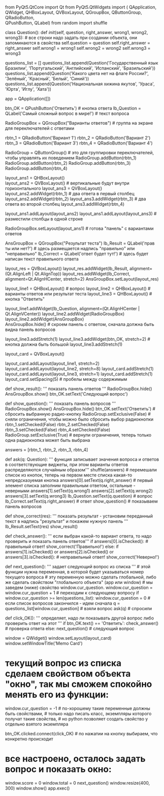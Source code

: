 from PyQt5.QtCore import Qt
from PyQt5.QtWidgets import (
        QApplication, QWidget, 
        QHBoxLayout, QVBoxLayout, 
        QGroupBox, QButtonGroup, QRadioButton,  
        QPushButton, QLabel)
from random import shuffle
 
class Question():
    def _init_(self, question, right_answer, wrong1, wrong2, wrong3):
        # все строки надо задать при создании объекта, они запоминаются в свойства
        self.question = question
        self.right_answer = right_answer
        self.wrong1 = wrong1
        self.wrong2 = wrong2
        self.wrong3 = wrong3
 
questions_list = [] 
questions_list.append(Question('Государственный язык Бразилии', 'Португальский', 'Английский', 'Испанский', 'Бразильский'))
questions_list.append(Question('Какого цвета нет на флаге России?', 'Зелёный', 'Красный', 'Белый', 'Синий'))
questions_list.append(Question('Национальная хижина якутов', 'Ураса', 'Юрта', 'Иглу', 'Хата'))
 
app = QApplication([])
 
btn_OK = QPushButton('Ответить') # кнопка ответа
lb_Question = QLabel('Самый сложный вопрос в мире!') # текст вопроса
 
RadioGroupBox = QGroupBox("Варианты ответов") # группа на экране для переключателей с ответами
 
rbtn_1 = QRadioButton('Вариант 1')
rbtn_2 = QRadioButton('Вариант 2')
rbtn_3 = QRadioButton('Вариант 3')
rbtn_4 = QRadioButton('Вариант 4')
 
RadioGroup = QButtonGroup() # это для группировки переключателей, чтобы управлять их поведением
RadioGroup.addButton(rbtn_1)
RadioGroup.addButton(rbtn_2)
RadioGroup.addButton(rbtn_3)
RadioGroup.addButton(rbtn_4)
 
layout_ans1 = QHBoxLayout()   
layout_ans2 = QVBoxLayout() # вертикальные будут внутри горизонтального
layout_ans3 = QVBoxLayout()
layout_ans2.addWidget(rbtn_1) # два ответа в первый столбец
layout_ans2.addWidget(rbtn_2)
layout_ans3.addWidget(rbtn_3) # два ответа во второй столбец
layout_ans3.addWidget(rbtn_4)
 
layout_ans1.addLayout(layout_ans2)
layout_ans1.addLayout(layout_ans3) # разместили столбцы в одной строке
 
RadioGroupBox.setLayout(layout_ans1) # готова "панель" с вариантами ответов 
 
AnsGroupBox = QGroupBox("Результат теста")
lb_Result = QLabel('прав ты или нет?') # здесь размещается надпись "правильно" или "неправильно"
lb_Correct = QLabel('ответ будет тут!') # здесь будет написан текст правильного ответа
 
layout_res = QVBoxLayout()
layout_res.addWidget(lb_Result, alignment=(Qt.AlignLeft | Qt.AlignTop))
layout_res.addWidget(lb_Correct, alignment=Qt.AlignHCenter, stretch=2)
AnsGroupBox.setLayout(layout_res)
 
layout_line1 = QHBoxLayout() # вопрос
layout_line2 = QHBoxLayout() # варианты ответов или результат теста
layout_line3 = QHBoxLayout() # кнопка "Ответить"
 
layout_line1.addWidget(lb_Question, alignment=(Qt.AlignHCenter | Qt.AlignVCenter))
layout_line2.addWidget(RadioGroupBox)   
layout_line2.addWidget(AnsGroupBox)  
AnsGroupBox.hide() # скроем панель с ответом, сначала должна быть видна панель вопросов
 
layout_line3.addStretch(1)
layout_line3.addWidget(btn_OK, stretch=2) # кнопка должна быть большой
layout_line3.addStretch(1)
 
layout_card = QVBoxLayout()
 
layout_card.addLayout(layout_line1, stretch=2)
layout_card.addLayout(layout_line2, stretch=8)
layout_card.addStretch(1)
layout_card.addLayout(layout_line3, stretch=1)
layout_card.addStretch(1)
layout_card.setSpacing(5) # пробелы между содержимым
 
def show_result():
    ''' показать панель ответов '''
    RadioGroupBox.hide()
    AnsGroupBox.show()
    btn_OK.setText('Следующий вопрос')
 
def show_question():
    ''' показать панель вопросов '''
    RadioGroupBox.show()
    AnsGroupBox.hide()
    btn_OK.setText('Ответить')
    # сбросить выбранную радио-кнопку
    RadioGroup.setExclusive(False) # сняли ограничения, чтобы можно было сбросить выбор радиокнопки
    rbtn_1.setChecked(False)
    rbtn_2.setChecked(False)
    rbtn_3.setChecked(False)
    rbtn_4.setChecked(False)
    RadioGroup.setExclusive(True) # вернули ограничения, теперь только одна радиокнопка может быть выбрана
 
answers = [rbtn_1, rbtn_2, rbtn_3, rbtn_4]
 
def ask(q: Question):
    ''' функция записывает значения вопроса и ответов в соответствующие виджеты, 
    при этом варианты ответов распределяются случайным образом'''
    shuffle(answers) # перемешали список из кнопок, теперь на первом месте списка какая-то непредсказуемая кнопка
    answers[0].setText(q.right_answer) # первый элемент списка заполним правильным ответом, остальные - неверными
    answers[1].setText(q.wrong1)
    answers[2].setText(q.wrong2)
    answers[3].setText(q.wrong3)
    lb_Question.setText(q.question) # вопрос
    lb_Correct.setText(q.right_answer) # ответ 
    show_question() # показываем панель вопросов 
 
def show_correct(res):
    ''' показать результат - установим переданный текст в надпись "результат" и покажем нужную панель '''
    lb_Result.setText(res)
    show_result()
 
def check_answer():
    ''' если выбран какой-то вариант ответа, то надо проверить и показать панель ответов'''
    if answers[0].isChecked():
        # правильный ответ!
        show_correct('Правильно!')
    else:
        if answers[1].isChecked() or answers[2].isChecked() or answers[3].isChecked():
            # неправильный ответ!
            show_correct('Неверно!')
 
def next_question():
    ''' задает следующий вопрос из списка '''
    # этой функции нужна переменная, в которой будет указываться номер текущего вопроса
    # эту переменную можно сделать глобальной, либо же сделать свойством "глобального объекта" (app или window)
    # мы заведем (ниже) свойство window.cur_question.
    window.cur_question = window.cur_question + 1 # переходим к следующему вопросу
    if window.cur_question >= len(questions_list):
        window.cur_question = 0 # если список вопросов закончился - идем сначала
    q = questions_list[window.cur_question] # взяли вопрос
    ask(q) # спросили
 
def click_OK():
    ''' определяет, надо ли показывать другой вопрос либо проверить ответ на этот '''
    if btn_OK.text() == 'Ответить':
        check_answer() # проверка ответа
    else:
        next_question() # следующий вопрос
 
window = QWidget()
window.setLayout(layout_card)
window.setWindowTitle('Memo Card')
# текущий вопрос из списка сделаем свойством объекта "окно", так мы сможем спокойно менять его из функции:
window.cur_question = -1    # по-хорошему такие переменные должны быть свойствами, 
                            # только надо писать класс, экземпляры которого получат такие свойства, 
                            # но python позволяет создать свойство у отдельно взятого экземпляра
 
btn_OK.clicked.connect(click_OK) # по нажатии на кнопку выбираем, что конкретно происходит
 
# все настроено, осталось задать вопрос и показать окно:
window.score = 0
window.total = 0
next_question()
window.resize(400, 300)
window.show()
app.exec()

